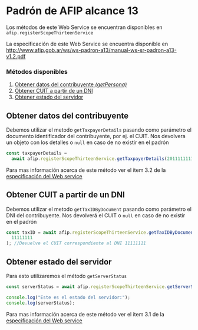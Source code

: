 # Padrón de AFIP alcance 13

Los métodos de este Web Service se encuentran disponibles en `afip.registerScopeThirteenService`

La especificación de este Web Service se encuentra disponible en http://www.afip.gob.ar/ws/ws-padron-a13/manual-ws-sr-padron-a13-v1.2.pdf

### Métodos disponibles

1. [Obtener datos del contribuyente _(getPersona)_](#obtener-datos-del-contribuyente)
2. [Obtener CUIT a partir de un DNI](#obtener-cuit-a-partir-de-un-dni)
3. [Obtener estado del servidor](#obtener-estado-del-servidor)

## Obtener datos del contribuyente

Debemos utilizar el metodo `getTaxpayerDetails` pasando como parámetro el documento identificador del contribuyente, por ej. el CUIT. Nos devolvera un objeto con los detalles o `null` en caso de no existir en el padrón

```js
const taxpayerDetails =
  await afip.registerScopeThirteenService.getTaxpayerDetails(20111111111); //Devuelve los datos del contribuyente correspondiente al identificador 20111111111
```

Para mas información acerca de este método ver el item 3.2 de la [especificación del Web service](http://www.afip.gob.ar/ws/ws-padron-a13/manual-ws-sr-padron-a13-v1.2.pdf)

## Obtener CUIT a partir de un DNI

Debemos utilizar el metodo `getTaxIDByDocument` pasando como parámetro el DNI del contribuyente. Nos devolverá el CUIT o `null` en caso de no existir en el padrón

```js
const taxID = await afip.registerScopeThirteenService.getTaxIDByDocument(
  11111111
); //Devuelve el CUIT correspondiente al DNI 11111111
```

## Obtener estado del servidor

Para esto utilizaremos el método `getServerStatus`

```js
const serverStatus = await afip.registerScopeThirteenService.getServerStatus();

console.log("Este es el estado del servidor:");
console.log(serverStatus);
```

Para mas información acerca de este método ver el item 3.1 de la [especificación del Web service](http://www.afip.gob.ar/ws/ws-padron-a13/manual-ws-sr-padron-a13-v1.2.pdf)
